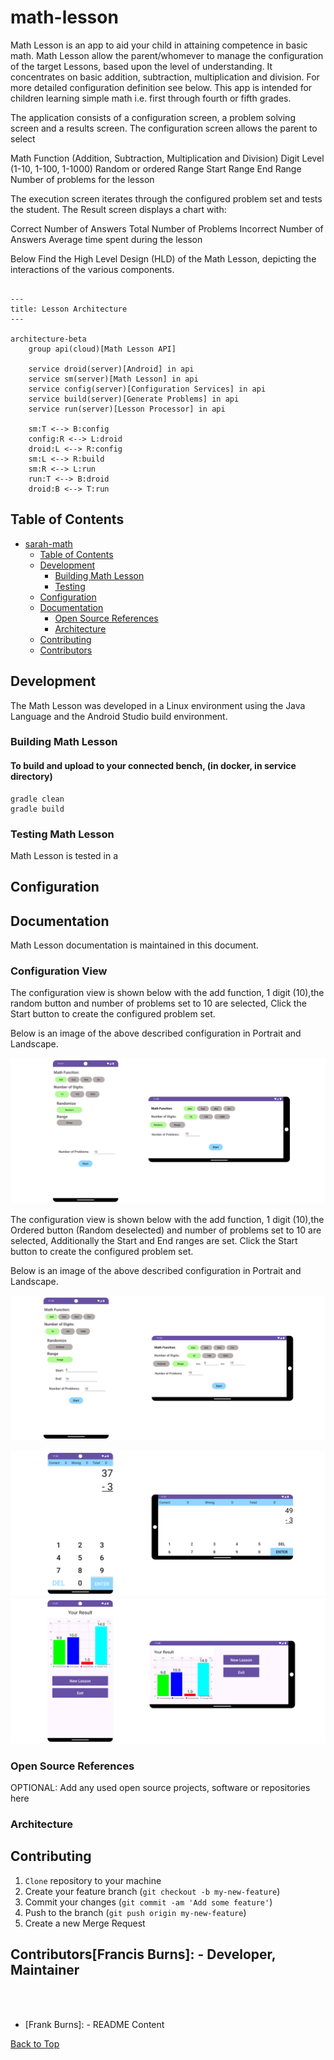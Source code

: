 # math-lesson

Math Lesson is an app to aid your child in attaining competence in basic math. Math Lesson allow the parent/whomever to manage the configuration of the target Lessons, based upon the level of understanding. It concentrates on basic addition, subtraction, multiplication and division. For more detailed configuration definition see <documentation> below.  This app is intended for children learning simple math i.e. first through fourth or fifth grades.

The application consists of a configuration screen, a problem solving screen and a results screen.  The configuration screen allows the parent to select

Math Function (Addition, Subtraction, Multiplication and Division)
Digit Level (1-10, 1-100, 1-1000)
Random or ordered
Range
  Start Range
  End Range
Number of problems for the lesson

The execution screen iterates through the configured problem set and tests the student. The Result screen displays a chart with:

Correct Number of Answers
Total Number of Problems
Incorrect Number of Answers
Average time spent during the lesson

Below Find the High Level Design (HLD) of the Math Lesson, depicting the interactions of the various components.


```mermaid

---
title: Lesson Architecture
---

architecture-beta
    group api(cloud)[Math Lesson API]

    service droid(server)[Android] in api
    service sm(server)[Math Lesson] in api
    service config(server)[Configuration Services] in api
    service build(server)[Generate Problems] in api
    service run(server)[Lesson Processor] in api

    sm:T <--> B:config
    config:R <--> L:droid
    droid:L <--> R:config
    sm:L <--> R:build
    sm:R <--> L:run
    run:T <--> B:droid
    droid:B <--> T:run
```

## Table of Contents
- [sarah-math](#sarah-math)
  * [Table of Contents](#table-of-contents)
  * [Development](#development)
    + [Building Math Lesson](#building-sarah-math)
    + [Testing](#testing-sarah-math)
  + [Configuration](#configuration)
  * [Documentation](#documentation)
    + [Open Source References](#open-source-references)
    + [Architecture](#architecture)
  * [Contributing](#contributing)
  * [Contributors](#conributors)

## Development

The Math Lesson was developed in a Linux environment using the Java Language and the Android Studio <version> build environment. 

### Building Math Lesson

#### To build and upload to your connected bench, (in docker, in service directory)

```agsl
gradle clean
gradle build
```

### Testing Math Lesson

Math Lesson is tested in a

## Configuration


## Documentation

Math Lesson documentation is maintained in this document.
### Configuration View

The configuration view is shown below with the add function, 1 digit (10),the random button and number of problems set to 10 are selected,  Click the Start button to create the configured problem set.

Below is an image of the above described configuration in Portrait and Landscape.

![Alt text](images/Configuration-random.png "Lesson Configuration")

The configuration view is shown below with the add function, 1 digit (10),the Ordered button (Random deselected) and number of problems set to 10 are selected,  Additionally the Start and End ranges are set.  Click the Start button to create the configured problem set.

Below is an image of the above described configuration in Portrait and Landscape.

![Alt text](images/Configuration-range.png "Lesson Configuration")



![Alt text](images/Lesson-sub.png "Lesson")
![Alt text](images/result.png "Lesson Statistics")

### Open Source References
[//]: # ([Optional] Add any used open source projects, software or repositories here)

OPTIONAL: Add any used open source projects, software or repositories here

### Architecture


## Contributing

1. `Clone` repository to your machine
1. Create your feature branch (`git checkout -b my-new-feature`)
1. Commit your changes (`git commit -am 'Add some feature'`)
1. Push to the branch (`git push origin my-new-feature`)
1. Create a new Merge Request

## Contributors[Francis Burns]: - Developer, Maintainer

<br><br>
- [Frank Burns]:              - README Content

 <a href="#top">Back to Top</a>